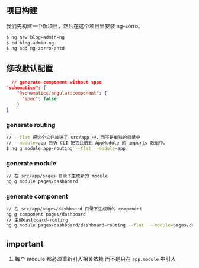 ## 项目构建

我们先构建一个新项目，然后在这个项目里安装 ng-zorro。

```bash
$ ng new blog-admin-ng
$ cd blog-admin-ng
$ ng add ng-zorro-antd
```

## 修改默认配置

```json
  // generate component without spec
"schematics": {
    "@schematics/angular:component": {
      "spec": false
    }
}
```

### generate routing

```bash
// --flat 把这个文件放进了 src/app 中，而不是单独的目录中
// --module=app 告诉 CLI 把它注册到 AppModule 的 imports 数组中。
$ ng g module app-routing --flat --module=app
```

### generate module

```bash
// 在 src/app/pages 目录下生成新的 module
ng g module pages/dashboard
```

### generate component

```bash
// 在 src/app/pages/dashboard 目录下生成新的 component
ng g component pages/dashboard
// 生成dashboard-routing
ng g module pages/dashboard/dashboard-routing --flat  --module=pages/dashboard
```

## important

1. 每个 module 都必须重新引入相关依赖 而不是只在 `app.module` 中引入
